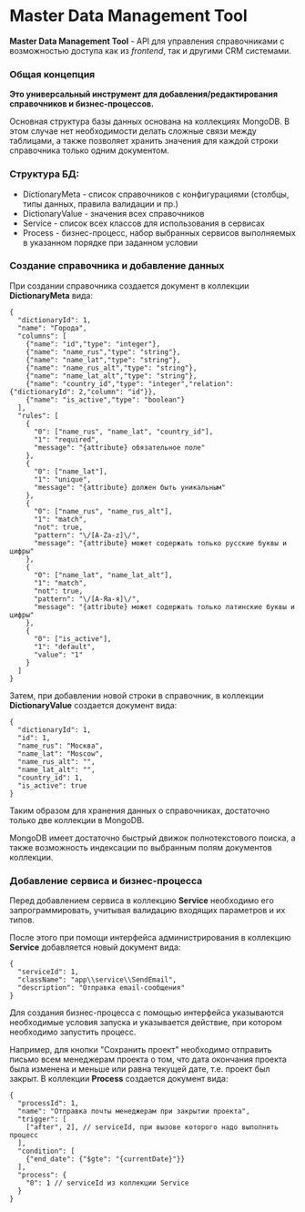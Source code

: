 # Master Data Management Tool

**Master Data Management Tool** - API для управления справочниками с возможностью 
доступа как из _frontend_, так и другими CRM системами. 

### Общая концепция
**Это универсальный инструмент для добавления/редактирования 
справочников и бизнес-процессов.**

Основная структура базы данных основана на коллекциях MongoDB.
В этом случае нет необходимости делать сложные связи между таблицами, 
а также позволяет хранить значения для каждой строки справочника 
только одним документом. 

### Структура БД:
- DictionaryMeta - список справочников с конфигурациями (столбцы, типы данных, правила валидации и пр.)
- DictionaryValue - значения всех справочников
- Service - список всех классов для использования в сервисах
- Process - бизнес-процесс, набор выбранных сервисов выполняемых в указанном порядке при заданном условии

### Создание справочника и добавление данных
При создании справочника создается документ в коллекции **DictionaryMeta** вида:
```json5
{
  "dictionaryId": 1,
  "name": "Города",
  "columns": [
    {"name": "id","type": "integer"},
    {"name": "name_rus","type": "string"},
    {"name": "name_lat","type": "string"},
    {"name": "name_rus_alt","type": "string"},
    {"name": "name_lat_alt","type": "string"},
    {"name": "country_id","type": "integer","relation":{"dictionaryId": 2,"column": "id"}},
    {"name": "is_active","type": "boolean"}
  ],
  "rules": [
    {
      "0": ["name_rus", "name_lat", "country_id"],
      "1": "required",
      "message": "{attribute} обязательное поле"
    },
    {
      "0": ["name_lat"],
      "1": "unique",
      "message": "{attribute} должен быть уникальным"
    },
    {
      "0": ["name_rus", "name_rus_alt"],
      "1": "match",
      "not": true,
      "pattern": "\/[A-Za-z]\/",
      "message": "{attribute} может содержать только русские буквы и цифры"
    },
    {
      "0": ["name_lat", "name_lat_alt"],
      "1": "match",
      "not": true,
      "pattern": "\/[А-Яа-я]\/",
      "message": "{attribute} может содержать только латинские буквы и цифры"
    },
    {
      "0": ["is_active"],
      "1": "default",
      "value": "1"
    }
  ]
}
```
Затем, при добавлении новой строки в справочник, в коллекции 
**DictionaryValue** создается документ вида:
```json5
{
  "dictionaryId": 1,
  "id": 1,
  "name_rus": "Москва",
  "name_lat": "Moscow",
  "name_rus_alt": "",
  "name_lat_alt": "",
  "country_id": 1,
  "is_active": true
}
```
Таким образом для хранения данных о справочниках, достаточно 
только две коллекции в MongoDB. 

MongoDB имеет достаточно быстрый движок полнотекстового поиска, а также
возможность индексации по выбранным полям документов коллекции.

### Добавление сервиса и бизнес-процесса
Перед добавлением сервиса в коллекцию **Service** необходимо его
запрограммировать, учитывая валидацию входящих параметров и их типов.

После этого при помощи интерфейса администрирования в коллекцию **Service**
добавляется новый документ вида:
```json5
{
  "serviceId": 1,
  "className": "app\\service\\SendEmail",
  "description": "Отправка email-сообщения"
}
```
Для создания бизнес-процесса с помощью интерфейса указываются необходимые
условия запуска и указывается действие, при котором необходимо запустить
процесс.

Например, для кнопки "Сохранить проект" необходимо отправить письмо
всем менеджерам проекта о том, что дата окончания проекта была изменена
и меньше или равна текущей дате, т.е. проект был закрыт.
В коллекции **Process** создается документ вида:
```json5
{
  "processId": 1,
  "name": "Отправка почты менеджерам при закрытии проекта",
  "trigger": [
    ["after", 2], // serviceId, при вызове которого надо выполнить процесс
  ],
  "condition": [
    {"end_date": {"$gte": "{currentDate}"}}
  ],
  "process": {
    "0": 1 // serviceId из коллекции Service
  }
}
```